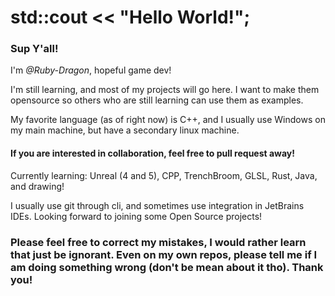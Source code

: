 # std::cout << "Hello World!";

### Sup Y'all!

I'm *@Ruby-Dragon*, hopeful game dev!

I'm still learning, and most of my projects will go here. I want to make them opensource so others who are still learning can use them as examples.

My favorite language (as of right now) is C++, and I usually use Windows on my main machine, but have a secondary linux machine.

#### If you are interested in collaboration, feel free to pull request away!

Currently learning: Unreal (4 and 5), CPP, TrenchBroom, GLSL, Rust, Java, and drawing!

I usually use git through cli, and sometimes use integration in JetBrains IDEs. Looking forward to joining some Open Source projects!

### Please feel free to correct my mistakes, I would rather learn that just be ignorant. Even on my own repos, please tell me if I am doing something wrong (don't be mean about it tho). Thank you!
